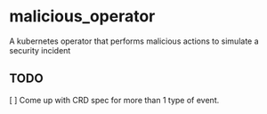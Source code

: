 # malicious_operator
 A kubernetes operator that performs malicious actions to simulate a security incident

## TODO 
[ ] Come up with CRD spec for more than 1 type of event.
